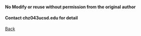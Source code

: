 #### No Modify or reuse without permission from the original author
#### Contact chz043ucsd.edu for detail
[Back](index.md)
